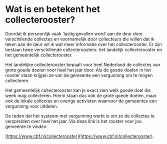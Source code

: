 # Wat is en betekent het collecterooster?

Doordat ik persoonlijk vaak ‘lastig gevallen word’ aan de deur door verschillende collectes en voornamelijk door collecteurs die willen dat ik teken aan de deur wil ik wat meer informatie over het collecterooster. Er zijn bestaan twee verschillende collecteroosters: het landelijk collecterooster en het gemeentelijk collecterooster.

Het landelijke collecterooster bepaalt voor heel Nederland de collectes van grote goede doelen voor heel het jaar door. Als de goede doelen in het rooster staan krijgen ze van de gemeente een vergunning om te mogen collecteren. 

Het gemeentelijk collecterooster kan je exact zien welk goede doel die week mag collecteren. Hierin staan dus ook de grote goede doelen, maar ook de lokale collectes en overige activisten waarvoor de gemeentes een vergunning voor uitdelen. 

De reden dat het systeem met vergunning werkt is om zo de collectes te verspreiden over heel het jaar. Via deze link is het rooster voor jou gemeente te vinden: 

[https://www.cbf.nl/collecterooster](https://www.cbf.nl/collecterooster).

